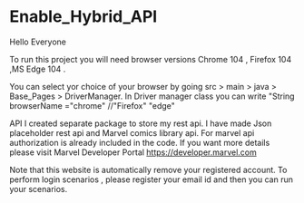 # Enable_Hybrid_API

Hello Everyone

To run this project you will need browser versions Chrome 104 , Firefox 104 ,MS Edge 104 .

You can select yor choice of your browser by going src > main > java > Base_Pages > DriverManager.
In Driver manager class you can write "String browserName ="chrome"  //"Firefox" "edge"

API
I created separate package to store my rest api.
I have made Json placeholder rest api and Marvel comics library api.
For marvel api authorization is already included in the code. If you want more details please visit Marvel Developer Portal https://developer.marvel.com

Note that this website is automatically remove your registered account. To perform login scenarios , please register your email id and then you can run your scenarios.

